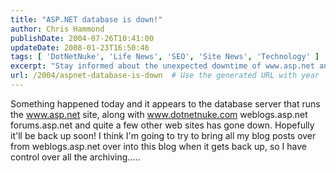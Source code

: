 ```yaml
---
title: "ASP.NET database is down!"
author: Chris Hammond
publishDate: 2004-07-26T10:41:00
updateDate: 2008-01-23T16:50:46
tags: [ 'DotNetNuke', 'Life News', 'SEO', 'Site News', 'Technology' ]
excerpt: "Stay informed about the unexpected downtime of www.asp.net and other related sites. Time to consolidate blog posts for better control and archiving!"
url: /2004/aspnet-database-is-down  # Use the generated URL with year
---
```

Something happened today and it appears to the database server that runs the <A href="https://www.asp.net">www.asp.net</A> site, along with <A href="https://www.dotnetnuke.com">www.dotnetnuke.com</A> weblogs.asp.net forums.asp.net and quite a few other web sites has gone down. Hopefully it'll be back up soon! I think I'm going to try to bring all my blog posts over from weblogs.asp.net over into this blog when it gets back up, so I have control over all the archiving.....

